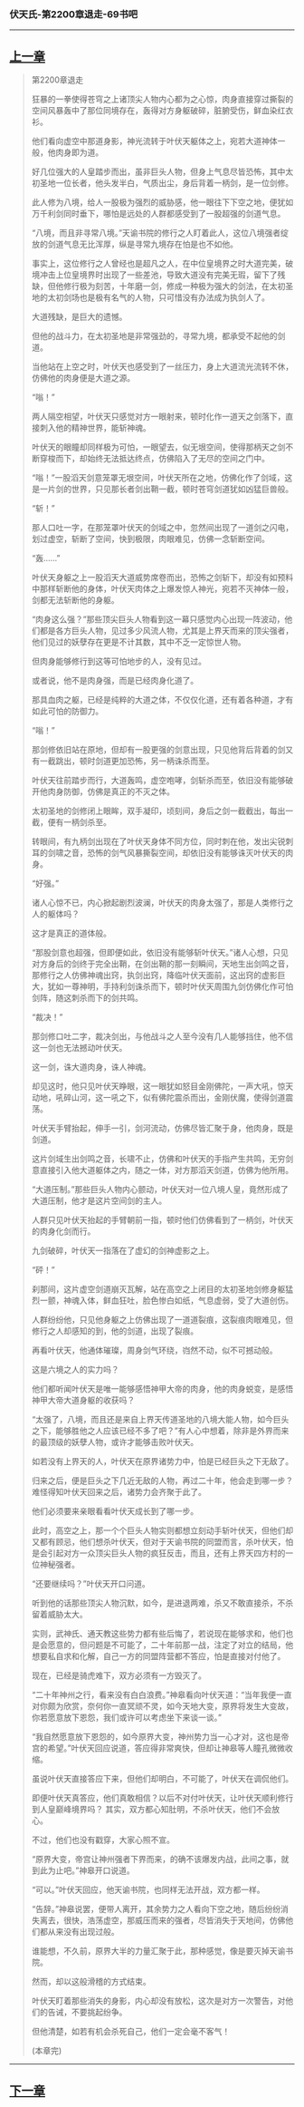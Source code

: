 ### 伏天氏-第2200章退走-69书吧

--------
[上一章](./eb1c257adc31bb903a6e69dd0c9af70d.md)
--------


>
>
>
>第2200章退走
>
>狂暴的一拳使得苍穹之上诸顶尖人物内心都为之心惊，肉身直接穿过撕裂的空间风暴轰中了那位同境存在，轰得对方身躯破碎，脏腑受伤，鲜血染红衣衫。
>
>他们看向虚空中那道身影，神光流转于叶伏天躯体之上，宛若大道神体一般，他肉身即为道。
>
>好几位强大的人皇踏步而出，虽非巨头人物，但身上气息尽皆恐怖，其中太初圣地一位长者，他头发半白，气质出尘，身后背着一柄剑，是一位剑修。
>
>此人修为八境，给人一股极为强烈的威胁感，他一眼往下下空之地，便犹如万千利剑同时垂下，哪怕是远处的人群都感受到了一股超强的剑道气息。
>
>“八境，而且非寻常八境。”天谕书院的修行之人盯着此人，这位八境强者绽放的剑道气息无比浑厚，纵是寻常九境存在怕是也不如他。
>
>事实上，这位修行之人曾经也是超凡之人，在中位皇境界之时大道完美，破境冲击上位皇境界时出现了一些差池，导致大道没有完美无瑕，留下了残缺，但他修行极为刻苦，十年磨一剑，修成一种极为强大的剑法，在太初圣地的太初剑场也是极有名气的人物，只可惜没有办法成为执剑人了。
>
>大道残缺，是巨大的遗憾。
>
>但他的战斗力，在太初圣地是非常强劲的，寻常九境，都承受不起他的剑道。
>
>当他站在上空之时，叶伏天也感受到了一丝压力，身上大道流光流转不休，仿佛他的肉身便是大道之源。
>
>“嗡！”
>
>两人隔空相望，叶伏天只感觉对方一眼射来，顿时化作一道天之剑落下，直接刺入他的精神世界，能斩神魂。
>
>叶伏天的眼瞳却同样极为可怕，一眼望去，似无垠空间，使得那柄天之剑不断穿梭而下，却始终无法抵达终点，仿佛陷入了无尽的空间之门中。
>
>“嗡！”一股滔天剑意笼罩无垠空间，叶伏天所在之地，仿佛化作了剑域，这是一片剑的世界，只见那长者剑出鞘一截，顿时苍穹剑道犹如凶猛巨兽般。
>
>“斩！”
>
>那人口吐一字，在那笼罩叶伏天的剑域之中，忽然间出现了一道剑之闪电，划过虚空，斩断了空间，快到极限，肉眼难见，仿佛一念斩断空间。
>
>“轰……”
>
>叶伏天身躯之上一股滔天大道威势席卷而出，恐怖之剑斩下，却没有如预料中那样斩断他的身体，叶伏天肉体之上爆发惊人神光，宛若不灭神体一般，剑都无法斩断他的身躯。
>
>“肉身这么强？”那些顶尖巨头人物看到这一幕只感觉内心出现一阵波动，他们都是各方巨头人物，见过多少风流人物，尤其是上界天而来的顶尖强者，他们见过的妖孽存在更是不计其数，其中不乏一定惊世人物。
>
>但肉身能够修行到这等可怕地步的人，没有见过。
>
>或者说，他不是肉身强，而是已经肉身化道了。
>
>那具血肉之躯，已经是纯粹的大道之体，不仅仅化道，还有着各种道，才有如此可怕的防御力。
>
>“嗡！”
>
>那剑修依旧站在原地，但却有一股更强的剑意出现，只见他背后背着的剑又有一截跳出，顿时剑道更加恐怖，另一柄诛杀而至。
>
>叶伏天往前踏步而行，大道轰鸣，虚空咆哮，剑斩杀而至，依旧没有能够破开他肉身防御，仿佛是真正的不灭之体。
>
>太初圣地的剑修闭上眼眸，双手凝印，顷刻间，身后之剑一截截出，每出一截，便有一柄剑杀至。
>
>转眼间，有九柄剑出现在了叶伏天身体不同方位，同时刺在他，发出尖锐刺耳的剑啸之音，恐怖的剑气风暴撕裂空间，却依旧没有能够诛灭叶伏天的肉身。
>
>“好强。”
>
>诸人心惊不已，内心掀起剧烈波澜，叶伏天的肉身太强了，那是人类修行之人的躯体吗？
>
>这才是真正的道体般。
>
>“那股剑意也超强，但即便如此，依旧没有能够斩叶伏天。”诸人心想，只见对方身后的剑终于完全出鞘，在剑出鞘的那一刻瞬间，天地生出剑鸣之音，那修行之人仿佛神魂出窍，执剑出窍，降临叶伏天面前，这出窍的虚影巨大，犹如一尊神明，手持利剑诛杀而下，顿时叶伏天周围九剑仿佛化作可怕剑阵，随这刺杀而下的剑共鸣。
>
>“裁决！”
>
>那剑修口吐二字，裁决剑出，与他战斗之人至今没有几人能够挡住，他不信这一剑也无法撼动叶伏天。
>
>这一剑，诛大道肉身，诛人神魂。
>
>却见这时，他只见叶伏天睁眼，这一眼犹如怒目金刚佛陀，一声大吼，惊天动地，吼碎山河，这一吼之下，似有佛陀震杀而出，金刚伏魔，使得剑道震荡。
>
>叶伏天手臂抬起，伸手一引，剑河流动，仿佛尽皆汇聚于身，他肉身，既是剑道。
>
>这片剑域生出剑鸣之音，长啸不止，仿佛和叶伏天的手指产生共鸣，无穷剑意直接引入他大道躯体之内，随之一体，对方那滔天剑道，仿佛为他所用。
>
>“大道压制。”那些巨头人物内心颤动，叶伏天对一位八境人皇，竟然形成了大道压制，他才是这片空间剑的主人。
>
>人群只见叶伏天抬起的手臂朝前一指，顿时他们仿佛看到了一柄剑，叶伏天的肉身化剑而行。
>
>九剑破碎，叶伏天一指落在了虚幻的剑神虚影之上。
>
>“砰！”
>
>刹那间，这片虚空剑道崩灭瓦解，站在高空之上闭目的太初圣地剑修身躯猛烈一颤，神魂入体，鲜血狂吐，脸色惨白如纸，气息虚弱，受了大道创伤。
>
>人群纷纷他，只见他身躯之上仿佛出现了一道道裂痕，这裂痕肉眼难见，但修行之人却感知的到，他的剑道，出现了裂痕。
>
>再看叶伏天，他通体璀璨，周身剑气环绕，岿然不动，似不可撼动般。
>
>这是六境之人的实力吗？
>
>他们都听闻叶伏天是唯一能够感悟神甲大帝的肉身，他的肉身蜕变，是感悟神甲大帝大道身躯的收获吗？
>
>“太强了，八境，而且还是来自上界天传道圣地的八境大能人物，如今巨头之下，能够胜他之人应该已经不多了吧？”有人心中想着，除非是外界而来的最顶级的妖孽人物，或许才能够击败叶伏天。
>
>如若没有上界天的人，叶伏天在原界诸势力中，怕是已经巨头之下无敌了。
>
>归来之后，便是巨头之下几近无敌的人物，再过二十年，他会走到哪一步？
>难怪得知叶伏天回来之后，诸势力会齐聚于此了。
>
>他们必须要来亲眼看看叶伏天成长到了哪一步。
>
>此时，高空之上，那一个个巨头人物实则都想立刻动手斩叶伏天，但他们却又都有顾忌，他们想杀叶伏天，但对于天谕书院的同盟而言，杀叶伏天，怕是会引起对方一众顶尖巨头人物的疯狂反击，而且，还有上界天四方村的一位神秘强者。
>
>“还要继续吗？”叶伏天开口问道。
>
>听到他的话那些顶尖人物沉默，如今，是进退两难，杀又不敢直接杀，不杀留着威胁太大。
>
>实则，武神氏、通天教这些势力都有些后悔了，若说现在能够求和，他们也是会愿意的，但问题是不可能了，二十年前那一战，注定了对立的结局，他想要私自求和化解，自己一方的同盟阵营都不答应，怕是直接对付他了。
>
>现在，已经是骑虎难下，双方必须有一方毁灭了。
>
>“二十年神州之行，看来没有白白浪费。”神皋看向叶伏天道：“当年我便一直对你颇为欣赏，奈何你一直冥顽不灵，如今天地大变，原界将发生大变故，你若愿意放下恩怨，我们或许可以考虑坐下来谈一谈。”
>
>“我自然愿意放下恩怨的，如今原界大变，神州势力当一心才对，这也是帝宫的希望。”叶伏天回应说道，答应得非常爽快，但却让神皋等人瞳孔微微收缩。
>
>虽说叶伏天直接答应下来，但他们却明白，不可能了，叶伏天在调侃他们。
>
>即便叶伏天真答应，他们真敢相信？以后不对付叶伏天，让叶伏天顺利修行到人皇巅峰境界吗？
>其实，双方都心知肚明，不杀叶伏天，他们不会放心。
>
>不过，他们也没有戳穿，大家心照不宣。
>
>“原界大变，帝宫让神州强者下界而来，的确不该爆发内战，此间之事，就到此为止吧。”神皋开口说道。
>
>“可以。”叶伏天回应，他天谕书院，也同样无法开战，双方都一样。
>
>“告辞。”神皋说罢，便带人离开，其余势力之人看向下空之地，随后纷纷消失离去，很快，浩荡虚空，那威压而来的强者，尽皆消失于天地间，仿佛他们都从来没有出现过般。
>
>谁能想，不久前，原界大半的力量汇聚于此，那种感觉，像是要灭掉天谕书院。
>
>然而，却以这般滑稽的方式结束。
>
>叶伏天盯着那些消失的身影，内心却没有放松，这次是对方一次警告，对他们的告诫，不要挑起纷争。
>
>但他清楚，如若有机会杀死自己，他们一定会毫不客气！
>
>(本章完)
>
>

--------
[下一章](./4c9ec73b5e24ef19a39ee62a961cda1d.md)
--------
